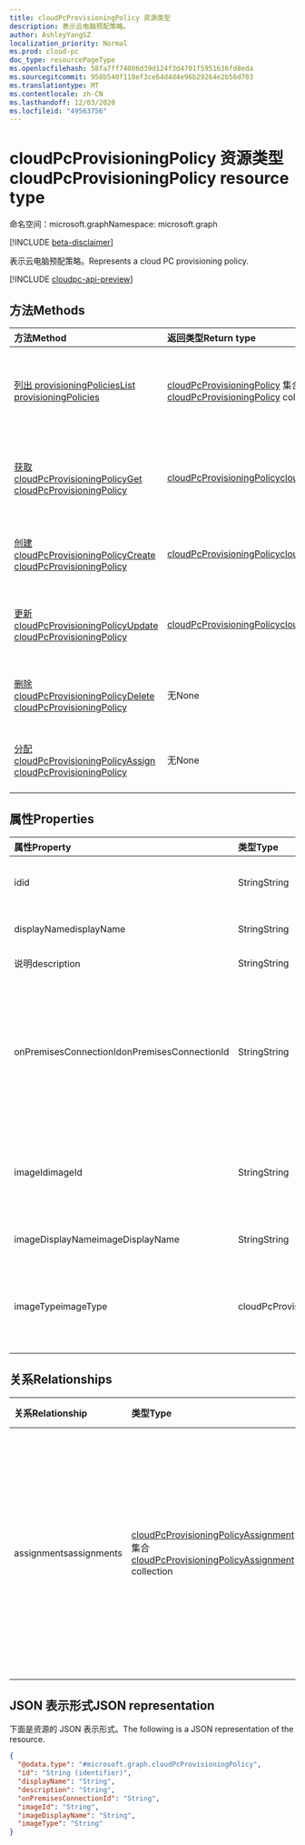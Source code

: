 ```yaml
---
title: cloudPcProvisioningPolicy 资源类型
description: 表示云电脑预配策略。
author: AshleyYangSZ
localization_priority: Normal
ms.prod: cloud-pc
doc_type: resourcePageType
ms.openlocfilehash: 58fa7ff74086d39d124f3d4701f5951636fd8eda
ms.sourcegitcommit: 958b540f118ef3ce64d4d4e96b29264e2b56d703
ms.translationtype: MT
ms.contentlocale: zh-CN
ms.lasthandoff: 12/03/2020
ms.locfileid: "49563756"
---
```

# <a name="cloudpcprovisioningpolicy-resource-type"></a><span data-ttu-id="2a364-103">cloudPcProvisioningPolicy 资源类型</span><span class="sxs-lookup"><span data-stu-id="2a364-103">cloudPcProvisioningPolicy resource type</span></span>

<span data-ttu-id="2a364-104">命名空间：microsoft.graph</span><span class="sxs-lookup"><span data-stu-id="2a364-104">Namespace: microsoft.graph</span></span>

[!INCLUDE [beta-disclaimer](../../includes/beta-disclaimer.md)]

<span data-ttu-id="2a364-105">表示云电脑预配策略。</span><span class="sxs-lookup"><span data-stu-id="2a364-105">Represents a cloud PC provisioning policy.</span></span>

[!INCLUDE [cloudpc-api-preview](../../includes/cloudpc-api-preview.md)]

## <a name="methods"></a><span data-ttu-id="2a364-106">方法</span><span class="sxs-lookup"><span data-stu-id="2a364-106">Methods</span></span>

|<span data-ttu-id="2a364-107">方法</span><span class="sxs-lookup"><span data-stu-id="2a364-107">Method</span></span>|<span data-ttu-id="2a364-108">返回类型</span><span class="sxs-lookup"><span data-stu-id="2a364-108">Return type</span></span>|<span data-ttu-id="2a364-109">说明</span><span class="sxs-lookup"><span data-stu-id="2a364-109">Description</span></span>|
|:---|:---|:---|
|[<span data-ttu-id="2a364-110">列出 provisioningPolicies</span><span class="sxs-lookup"><span data-stu-id="2a364-110">List provisioningPolicies</span></span>](../api/virtualendpoint-list-provisioningpolicies.md)|<span data-ttu-id="2a364-111">[cloudPcProvisioningPolicy](../resources/cloudpcprovisioningpolicy.md) 集合</span><span class="sxs-lookup"><span data-stu-id="2a364-111">[cloudPcProvisioningPolicy](../resources/cloudpcprovisioningpolicy.md) collection</span></span>|<span data-ttu-id="2a364-112">列出 [cloudPcProvisioningPolicy](../resources/cloudpcprovisioningpolicy.md) 对象的属性和关系。</span><span class="sxs-lookup"><span data-stu-id="2a364-112">List properties and relationships of the [cloudPcProvisioningPolicy](../resources/cloudpcprovisioningpolicy.md) objects.</span></span>|
|[<span data-ttu-id="2a364-113">获取 cloudPcProvisioningPolicy</span><span class="sxs-lookup"><span data-stu-id="2a364-113">Get cloudPcProvisioningPolicy</span></span>](../api/cloudpcprovisioningpolicy-get.md)|[<span data-ttu-id="2a364-114">cloudPcProvisioningPolicy</span><span class="sxs-lookup"><span data-stu-id="2a364-114">cloudPcProvisioningPolicy</span></span>](../resources/cloudpcprovisioningpolicy.md)|<span data-ttu-id="2a364-115">读取 [cloudPcProvisioningPolicy](../resources/cloudpcprovisioningpolicy.md) 对象的属性和关系。</span><span class="sxs-lookup"><span data-stu-id="2a364-115">Read the properties and relationships of a [cloudPcProvisioningPolicy](../resources/cloudpcprovisioningpolicy.md) object.</span></span>|
|[<span data-ttu-id="2a364-116">创建 cloudPcProvisioningPolicy</span><span class="sxs-lookup"><span data-stu-id="2a364-116">Create cloudPcProvisioningPolicy</span></span>](../api/virtualendpoint-post-provisioningpolicies.md)|[<span data-ttu-id="2a364-117">cloudPcProvisioningPolicy</span><span class="sxs-lookup"><span data-stu-id="2a364-117">cloudPcProvisioningPolicy</span></span>](../resources/cloudpcprovisioningpolicy.md)|<span data-ttu-id="2a364-118">创建新的 [cloudPcProvisioningPolicy](../resources/cloudpcprovisioningpolicy.md) 对象。</span><span class="sxs-lookup"><span data-stu-id="2a364-118">Create a new [cloudPcProvisioningPolicy](../resources/cloudpcprovisioningpolicy.md) object.</span></span>|
|[<span data-ttu-id="2a364-119">更新 cloudPcProvisioningPolicy</span><span class="sxs-lookup"><span data-stu-id="2a364-119">Update cloudPcProvisioningPolicy</span></span>](../api/cloudpcprovisioningpolicy-update.md)|[<span data-ttu-id="2a364-120">cloudPcProvisioningPolicy</span><span class="sxs-lookup"><span data-stu-id="2a364-120">cloudPcProvisioningPolicy</span></span>](../resources/cloudpcprovisioningpolicy.md)|<span data-ttu-id="2a364-121">更新 [cloudPcProvisioningPolicy](../resources/cloudpcprovisioningpolicy.md) 对象的属性。</span><span class="sxs-lookup"><span data-stu-id="2a364-121">Update the properties of a [cloudPcProvisioningPolicy](../resources/cloudpcprovisioningpolicy.md) object.</span></span>|
|[<span data-ttu-id="2a364-122">删除 cloudPcProvisioningPolicy</span><span class="sxs-lookup"><span data-stu-id="2a364-122">Delete cloudPcProvisioningPolicy</span></span>](../api/cloudpcprovisioningpolicy-delete.md)|<span data-ttu-id="2a364-123">无</span><span class="sxs-lookup"><span data-stu-id="2a364-123">None</span></span>|<span data-ttu-id="2a364-124">删除 [cloudPcProvisioningPolicy](../resources/cloudpcprovisioningpolicy.md) 对象。</span><span class="sxs-lookup"><span data-stu-id="2a364-124">Delete a [cloudPcProvisioningPolicy](../resources/cloudpcprovisioningpolicy.md) object.</span></span>|
|[<span data-ttu-id="2a364-125">分配 cloudPcProvisioningPolicy</span><span class="sxs-lookup"><span data-stu-id="2a364-125">Assign cloudPcProvisioningPolicy</span></span>](../api/cloudpcprovisioningpolicy-assign.md)|<span data-ttu-id="2a364-126">无</span><span class="sxs-lookup"><span data-stu-id="2a364-126">None</span></span> |<span data-ttu-id="2a364-127">将 [cloudPcProvisioningPolicy](../resources/cloudpcprovisioningpolicy.md) 分配给用户组。</span><span class="sxs-lookup"><span data-stu-id="2a364-127">Assign a [cloudPcProvisioningPolicy](../resources/cloudpcprovisioningpolicy.md) to user groups.</span></span>|

## <a name="properties"></a><span data-ttu-id="2a364-128">属性</span><span class="sxs-lookup"><span data-stu-id="2a364-128">Properties</span></span>

|<span data-ttu-id="2a364-129">属性</span><span class="sxs-lookup"><span data-stu-id="2a364-129">Property</span></span>|<span data-ttu-id="2a364-130">类型</span><span class="sxs-lookup"><span data-stu-id="2a364-130">Type</span></span>|<span data-ttu-id="2a364-131">说明</span><span class="sxs-lookup"><span data-stu-id="2a364-131">Description</span></span>|
|:---|:---|:---|
|<span data-ttu-id="2a364-132">id</span><span class="sxs-lookup"><span data-stu-id="2a364-132">id</span></span>|<span data-ttu-id="2a364-133">String</span><span class="sxs-lookup"><span data-stu-id="2a364-133">String</span></span>|<span data-ttu-id="2a364-134">云电脑预配策略的唯一标识符。</span><span class="sxs-lookup"><span data-stu-id="2a364-134">Unique identifier for the cloud PC provisioning policy.</span></span> <span data-ttu-id="2a364-135">只读。</span><span class="sxs-lookup"><span data-stu-id="2a364-135">Read-only.</span></span>|
|<span data-ttu-id="2a364-136">displayName</span><span class="sxs-lookup"><span data-stu-id="2a364-136">displayName</span></span>|<span data-ttu-id="2a364-137">String</span><span class="sxs-lookup"><span data-stu-id="2a364-137">String</span></span>|<span data-ttu-id="2a364-138">设置策略的显示名称。</span><span class="sxs-lookup"><span data-stu-id="2a364-138">The display name for the provisioning policy.</span></span>|
|<span data-ttu-id="2a364-139">说明</span><span class="sxs-lookup"><span data-stu-id="2a364-139">description</span></span>|<span data-ttu-id="2a364-140">String</span><span class="sxs-lookup"><span data-stu-id="2a364-140">String</span></span>|<span data-ttu-id="2a364-141">设置策略说明。</span><span class="sxs-lookup"><span data-stu-id="2a364-141">The provisioning policy description.</span></span>|
|<span data-ttu-id="2a364-142">onPremisesConnectionId</span><span class="sxs-lookup"><span data-stu-id="2a364-142">onPremisesConnectionId</span></span>|<span data-ttu-id="2a364-143">String</span><span class="sxs-lookup"><span data-stu-id="2a364-143">String</span></span>|<span data-ttu-id="2a364-144">CloudPcOnPremisesConnection 的 ID。</span><span class="sxs-lookup"><span data-stu-id="2a364-144">The ID of the cloudPcOnPremisesConnection.</span></span> <span data-ttu-id="2a364-145">若要确保云电脑具有网络连接且它们加入域，请选择与云电脑服务验证的虚拟网络的连接。</span><span class="sxs-lookup"><span data-stu-id="2a364-145">To ensure that cloud PCs have network connectivity and that they domain join, choose a connection with a virtual network that’s validated by the cloud PC service.</span></span>|
|<span data-ttu-id="2a364-146">imageId</span><span class="sxs-lookup"><span data-stu-id="2a364-146">imageId</span></span>|<span data-ttu-id="2a364-147">String</span><span class="sxs-lookup"><span data-stu-id="2a364-147">String</span></span>|<span data-ttu-id="2a364-148">要在云电脑上预配的 OS 映像的 ID。</span><span class="sxs-lookup"><span data-stu-id="2a364-148">The ID of the OS image you want to provision on cloud PCs.</span></span> <span data-ttu-id="2a364-149">库类型图像的格式为： {publisher_offer_sku}。</span><span class="sxs-lookup"><span data-stu-id="2a364-149">The format for a gallery type image is: {publisher_offer_sku}.</span></span>|
|<span data-ttu-id="2a364-150">imageDisplayName</span><span class="sxs-lookup"><span data-stu-id="2a364-150">imageDisplayName</span></span>|<span data-ttu-id="2a364-151">String</span><span class="sxs-lookup"><span data-stu-id="2a364-151">String</span></span>|<span data-ttu-id="2a364-152">您正在设置的 OS 映像的显示名称。</span><span class="sxs-lookup"><span data-stu-id="2a364-152">The display name for the OS image you’re provisioning.</span></span>|
|<span data-ttu-id="2a364-153">imageType</span><span class="sxs-lookup"><span data-stu-id="2a364-153">imageType</span></span>|<span data-ttu-id="2a364-154">cloudPcProvisioningPolicyImageType</span><span class="sxs-lookup"><span data-stu-id="2a364-154">cloudPcProvisioningPolicyImageType</span></span>|<span data-ttu-id="2a364-155">要在云电脑上预配的 OS 映像 (自定义或库) 的类型。</span><span class="sxs-lookup"><span data-stu-id="2a364-155">The type of OS image (custom or gallery) you want to provision on cloud PCs.</span></span> <span data-ttu-id="2a364-156">可取值为：`gallery`、`custom`。</span><span class="sxs-lookup"><span data-stu-id="2a364-156">Possible values are: `gallery`, `custom`.</span></span>|

## <a name="relationships"></a><span data-ttu-id="2a364-157">关系</span><span class="sxs-lookup"><span data-stu-id="2a364-157">Relationships</span></span>

|<span data-ttu-id="2a364-158">关系</span><span class="sxs-lookup"><span data-stu-id="2a364-158">Relationship</span></span>|<span data-ttu-id="2a364-159">类型</span><span class="sxs-lookup"><span data-stu-id="2a364-159">Type</span></span>|<span data-ttu-id="2a364-160">说明</span><span class="sxs-lookup"><span data-stu-id="2a364-160">Description</span></span>|
|:---|:---|:---|
|<span data-ttu-id="2a364-161">assignments</span><span class="sxs-lookup"><span data-stu-id="2a364-161">assignments</span></span>|<span data-ttu-id="2a364-162">[cloudPcProvisioningPolicyAssignment](../resources/cloudpcprovisioningpolicyassignment.md) 集合</span><span class="sxs-lookup"><span data-stu-id="2a364-162">[cloudPcProvisioningPolicyAssignment](../resources/cloudpcprovisioningpolicyassignment.md) collection</span></span>|<span data-ttu-id="2a364-163">已定义的设置策略分配的集合。</span><span class="sxs-lookup"><span data-stu-id="2a364-163">A defined collection of provisioning policy assignments.</span></span> <span data-ttu-id="2a364-164">仅在 `$expand` 上返回。</span><span class="sxs-lookup"><span data-stu-id="2a364-164">Returned only on `$expand`.</span></span> <span data-ttu-id="2a364-165">请参阅获取工作分配关系的 [示例](../api/cloudpcprovisioningpolicy-get.md) 。</span><span class="sxs-lookup"><span data-stu-id="2a364-165">See an [example](../api/cloudpcprovisioningpolicy-get.md) of getting the assignments relationship.</span></span> |

## <a name="json-representation"></a><span data-ttu-id="2a364-166">JSON 表示形式</span><span class="sxs-lookup"><span data-stu-id="2a364-166">JSON representation</span></span>

<span data-ttu-id="2a364-167">下面是资源的 JSON 表示形式。</span><span class="sxs-lookup"><span data-stu-id="2a364-167">The following is a JSON representation of the resource.</span></span>
<!-- {
  "blockType": "resource",
  "keyProperty": "id",
  "@odata.type": "microsoft.graph.cloudPcProvisioningPolicy",
  "baseType": "microsoft.graph.entity",
  "openType": false
}
-->

``` json
{
  "@odata.type": "#microsoft.graph.cloudPcProvisioningPolicy",
  "id": "String (identifier)",
  "displayName": "String",
  "description": "String",
  "onPremisesConnectionId": "String",
  "imageId": "String",
  "imageDisplayName": "String",
  "imageType": "String"
}
```
